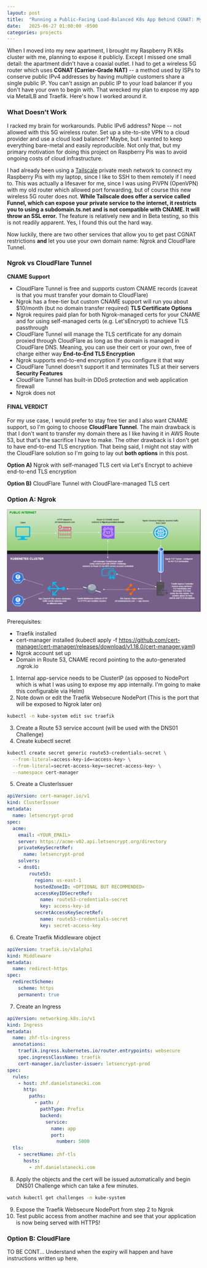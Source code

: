 ```yaml
---
layout: post
title:  "Running a Public-Facing Load-Balanced K8s App Behind CGNAT: My Approach"
date:   2025-06-27 01:00:00 -0500
categories: projects
---
```

When I moved into my new apartment, I brought my Raspberry Pi K8s cluster with me, planning to expose it publicly. Except I missed one small detail: the apartment didn't have a coaxial outlet. I had to get a wireless 5G router which uses **CGNAT (Carrier-Grade NAT)** -- a method used by ISPs to conserve public IPv4 addresses by having multiple customers share a single public IP. You can't assign an public IP to your load balancer if you don't have your own to begin with. That wrecked my plan to expose my app via MetalLB and Traefik. Here's how I worked around it.<!--break-->

### **What Doesn't Work**

I racked my brain for workarounds. Public IPv6 address? Nope -- not allowed with this 5G wireless router. Set up a site-to-site VPN to a cloud provider and use a cloud load balancer? Maybe, but I wanted to keep everything bare-metal and easily reproducible. Not only that, but my primary motivation for doing this project on Raspberry Pis was to avoid ongoing costs of cloud infrastructure.

I had already been using a [Tailscale](https://tailscale.com/) private mesh network to connect my Raspberry Pis with my laptop, since I like to SSH to them remotely if I need to. This was actually a lifesaver for me, since I was using PiVPN (OpenVPN) with my old router which allowed port forwarding, but of course this new wireless 5G router does not. **While Tailscale does offer a service called Funnel, which can expose your private service to the internet, it restricts you to using a subdomain.ts.net and is not compatible with CNAME. It will throw an SSL error.** The feature is relatively new and in Beta testing, so this is not readily apparent. Yes, I found this out the hard way.

Now luckily, there are two other services that allow you to get past CGNAT restrictions **and** let you use your own domain name: Ngrok and CloudFlare Tunnel.

### **Ngrok vs CloudFlare Tunnel**

**CNAME Support**
- CloudFlare Tunnel is free and supports custom CNAME records (caveat is that you must transfer your domain to CloudFlare)
- Ngrok has a free-tier but custom CNAME support will run you about $10/month (but no domain transfer required)
**TLS Certificate Options**
- Ngrok requires paid plan for both Ngrok-managed certs for your CNAME and for using self-managed certs (e.g. Let'sEncrypt) to achieve TLS passthrough
- CloudFlare Tunnel will manage the TLS certificate for any domain proxied through CloudFlare as long as the domain is managed in CloudFlare DNS. Meaning, you can use their cert or your own, free of charge either way
**End-to-End TLS Encryption**
- Ngrok supports end-to-end encryption if you configure it that way
- CloudFlare Tunnel doesn't support it and terminates TLS at their servers
**Security Features**
- CloudFlare Tunnel has built-in DDoS protection and web application firewall 
- Ngrok does not

#### **FINAL VERDICT**
For my use case, I would prefer to stay free tier and I also want CNAME support, so I'm going to choose **CloudFlare Tunnel**. The main drawback is that I don't want to transfer my domain there as I like having it in AWS Route 53, but that's the sacrifice I have to make. The other drawback is I don't get to have end-to-end TLS encryption. That being said, I might not stay with the CloudFlare solution so I'm going to lay out **both options** in this post. 

**Option A)** Ngrok with self-managed TLS cert via Let's Encrypt to achieve end-to-end TLS encryption

**Option B)** CloudFlare Tunnel with CloudFlare-managed TLS cert

### **Option A: Ngrok**

![/assets/k8s-ingress-letsencrypt.drawio.png](/assets/k8s-ingress-letsencrypt.drawio.png)
 
Prerequisites: 
- Traefik installed
- cert-manager installed (kubectl apply -f https://github.com/cert-manager/cert-manager/releases/download/v1.18.0/cert-manager.yaml)
- Ngrok account set up
- Domain in Route 53, CNAME record pointing to the auto-generated <random-subdomain>.ngrok.io

1. Internal app-service needs to be ClusterIP (as opposed to NodePort which is what I was using to expose my app internally. I'm going to make this configurable via Helm)
2. Note down or edit the Traefik Websecure NodePort (This is the port that will be exposed to Ngrok later on)
```bash
kubectl -n kube-system edit svc traefik
```
3. Create a Route 53 service account (will be used with the DNS01 Challenge)
4. Create kubectl secret 
```bash
kubectl create secret generic route53-credentials-secret \
  --from-literal=access-key-id=<access-key> \
  --from-literal=secret-access-key=<secret-access-key> \
  --namespace cert-manager
```
5. Create a ClusterIssuer
```yaml
apiVersion: cert-manager.io/v1
kind: ClusterIssuer
metadata:
  name: letsencrypt-prod
spec:
  acme:
    email: <YOUR_EMAIL>
    server: https://acme-v02.api.letsencrypt.org/directory
    privateKeySecretRef:
      name: letsencrypt-prod
    solvers:
    - dns01:
        route53:
          region: us-east-1
          hostedZoneID: <OPTIONAL BUT RECOMMENDED>
          accessKeyIDSecretRef:
            name: route53-credentials-secret
            key: access-key-id
          secretAccessKeySecretRef:
            name: route53-credentials-secret
            key: secret-access-key
```
6. Create Traefik Middleware object
```yaml
apiVersion: traefik.io/v1alpha1
kind: Middleware
metadata:
  name: redirect-https
spec:
  redirectScheme:
    scheme: https
    permanent: true
```
7. Create an Ingress
```yaml
apiVersion: networking.k8s.io/v1
kind: Ingress
metadata:
  name: zhf-tls-ingress
  annotations:
    traefik.ingress.kubernetes.io/router.entrypoints: websecure
    spec.ingressClassName: traefik
    cert-manager.io/cluster-issuer: letsencrypt-prod
spec:
  rules:
    - host: zhf.danielstanecki.com
      http:
        paths:
          - path: /
            pathType: Prefix
            backend:
              service:
                name: app
                port:
                  number: 5000
  tls:
    - secretName: zhf-tls
      hosts:
        - zhf.danielstanecki.com
```
8. Apply the objects and the cert will be issued automatically and begin DNS01 Challenge which can take a few minutes. 
```bash
watch kubectl get challenges -n kube-system
```
9. Expose the Traefik Websecure NodePort from step 2 to Ngrok
10. Test public access from another machine and see that your application is now being served with HTTPS!

### **Option B: CloudFlare**

TO BE CONT...
Understand when the expiry will happen and have instructions written up here. 